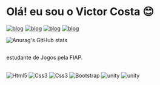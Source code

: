  # Olá! eu sou o Victor Costa 😊

 [![blog](https://img.shields.io/badge/website-000000?style=for-the-badge&logo=About.me&logoColor=white)](www.youtube.com)
 [![blog](https://img.shields.io/badge/Gmail-D14836?style=for-the-badge&logo=gmail&logoColor=white)](victorcosta123vcs@gmail.com)
[![blog](https://img.shields.io/badge/WhatsApp-25D366?style=for-the-badge&logo=whatsapp&logoColor=white)](www.youtube.com)
[![blog](https://img.shields.io/badge/LinkedIn-0077B5?style=for-the-badge&logo=linkedin&logoColor=white)](www.youtube.com)

![Anurag's GitHub stats](https://github-readme-stats.vercel.app/api?username=VictorCostaSantos&show_icons=true&theme=midnight-purple)
## 
estudante de Jogos pela FIAP.
<div style = "max-with: 10px">
<div style="display: inline_block"><br/>
<img alt ="Html5"src="https://img.shields.io/badge/HTML5-E34F26?style=for-the-badge&logo=html5&logoColor=white">
<img alt ="Css3"src="https://img.shields.io/badge/CSS3-1572B6?style=for-the-badge&logo=css3&logoColor=white">
<img alt ="Css3"src="https://img.shields.io/badge/JavaScript-F7DF1E?style=for-the-badge&logo=javascript&logoColor=black">
<img alt ="Bootstrap"src="https://img.shields.io/badge/Bootstrap-563D7C?style=for-the-badge&logo=bootstrap&logoColor=white">
<img alt ="unity"src="https://img.shields.io/badge/Unity-100000?style=for-the-badge&logo=unity&logoColor=white">
<img alt ="unity"src="https://img.shields.io/badge/Microsoft%20SQL%20Server-CC2927?style=for-the-badge&logo=microsoft%20sql%20server&logoColor=white">
<div>
<div>
